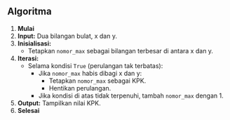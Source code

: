 ## Algoritma
1. **Mulai**
2. **Input:** Dua bilangan bulat, x dan y.
3. **Inisialisasi:**
   * Tetapkan `nomor_max` sebagai bilangan terbesar di antara x dan y.
4. **Iterasi:**
   * Selama kondisi `True` (perulangan tak terbatas):
     * Jika `nomor_max` habis dibagi x dan y:
       * Tetapkan `nomor_max` sebagai KPK.
       * Hentikan perulangan.
     * Jika kondisi di atas tidak terpenuhi, tambah `nomor_max` dengan 1.
5. **Output:** Tampilkan nilai KPK.
6. **Selesai**